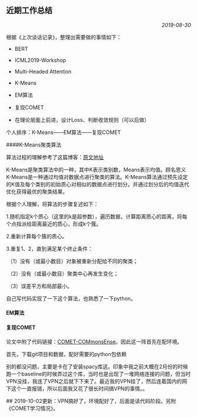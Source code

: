 ## 近期工作总结

<p align="right"><i>2019-08-30</i></p>
根据《上次谈话记录》，整理出需要做的事情如下：

* BERT

* ICML2019-Workshop
* Multi-Headed Attention
* K-Means
* EM算法
* 复现COMET

* 在理论层面上前进，设计Loss、判断收敛规则（可以后做）

个人排序：K-Means——EM算法——复现COMET



####K-Means聚类算法

算法过程的理解参考了这篇博客：[原文地址](https://www.aboutyun.com//forum.php/?mod=viewthread&tid=18178&extra=page%3D1&page=1&)

K-Means是聚类算法中的一种，其中K表示类别数，Means表示均值。顾名思义K-Means是一种通过均值对数据点进行聚类的算法。K-Means算法通过预先设定的K值及每个类别的初始质心对相似的数据点进行划分。并通过划分后的均值迭代优化获得最优的聚类结果。

根据个人理解，将算法的步骤复述如下：

1.随机指定k个质心（这里的k是超参数），遍历数据，计算距离质心的距离，将每个点指派给距离最近的质心，形成k个簇。

2.重新计算每个簇的质心。

3.重复1、2，直到满足某个终止条件：

​	（1）没有（或最小数目）对象被重新分配给不同的聚类；

​	（2）没有（或最小数目）聚类中心再发生变化；

​	（3）误差平方和局部最小。

自己写代码实现了一下这个算法，也熟悉了一下python。



#### EM算法



#### 复现COMET

论文中附了代码链接：[COMET-COMmonsEnse](https://github.com/atcbosselut/comet-commonsense)。因此这一阵首先在配环境。

首先，下载git项目和数据，配好需要的python包依赖

别的都没问题，主要是卡在了安装spacy库这。印象中我之前大概在2月份的时候跑一个baseline的时候弄过这个库，当时也是出现了一堆网络连接的问题，但当时VPN没挂，我连了VPN之后就下下来了。最近我的VPN挂了，然后连着国内的网下这个一直报错，所以后面我又花了很长时间搞VPN的事情。。

\## 2019-10-02更新：VPN搞好了，环境配好了，后面是读代码阶段。另附《COMET学习情况》。

